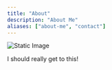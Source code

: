 ```yaml
---
title: "About"
description: "About Me"
aliases: ["about-me", "contact"]
---
```


![Static Image](/images/profile.jpg)

I should really get to this!

